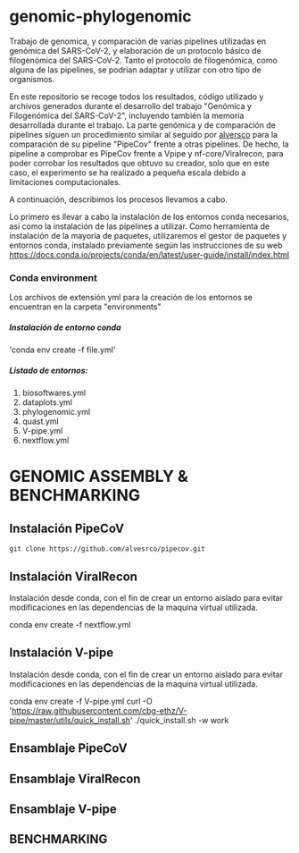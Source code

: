 # genomic-phylogenomic
Trabajo de genomica, y comparación de varias pipelines utilizadas en genómica del SARS-CoV-2, y elaboración de un protocolo básico de filogenómica del SARS-CoV-2. Tanto el protocolo de filogenómica, como alguna de las pipelines, se podrían adaptar y utilizar con otro tipo de organismos.

En este repositorio se recoge todos los resultados, código utilizado y archivos generados durante el desarrollo del trabajo "Genómica y Filogenómica del SARS-CoV-2", incluyendo también la memoria desarrollada durante el trabajo. La parte genómica y de comparación de pipelines siguen un procedimiento similar al seguido por [alversco](https://github.com/alvesrco/pipecov/tree/master) para la comparación de su pipeline "PipeCov" frente a otras pipelines. De hecho, la pipeline a comprobar es PipeCov frente a Vpipe y nf-core/Viralrecon, para poder corrobar los resultados que obtuvo su creador, solo que en este caso, el experimento se ha realizado a pequeña escala debido a limitaciones computacionales. 

A continuación, describimos los procesos llevamos a cabo.

Lo primero es llevar a cabo la instalación de los entornos conda necesarios, así como la instalación de las pipelines a utilizar. Como herramienta de instalación de la mayoría de paquetes, utilizaremos el gestor de paquetes y entornos conda, instalado previamente según las instrucciones de su web <https://docs.conda.io/projects/conda/en/latest/user-guide/install/index.html> 

### Conda environment
Los archivos de extensión yml para la creación de los entornos se encuentran en la carpeta "environments"

##### Instalación de entorno conda
'conda env create -f file.yml'

##### Listado de entornos:
1. biosoftwares.yml
2. dataplots.yml
3. phylogenomic.yml
4. quast.yml
5. V-pipe.yml
6. nextflow.yml

# **GENOMIC ASSEMBLY & BENCHMARKING**


## Instalación PipeCoV

`git clone https://github.com/alvesrco/pipecov.git`

## Instalación ViralRecon

Instalación desde conda, con el fin de crear un entorno aislado para evitar modificaciones en las dependencias de la maquina virtual utilizada.

conda env create -f nextflow.yml

## Instalación V-pipe

Instalación desde conda, con el fin de crear un entorno aislado para evitar modificaciones en las dependencias de la maquina virtual utilizada.

conda env create -f V-pipe.yml
curl -O 'https://raw.githubusercontent.com/cbg-ethz/V-pipe/master/utils/quick_install.sh'
./quick_install.sh -w work

## Ensamblaje PipeCoV



## Ensamblaje ViralRecon

## Ensamblaje V-pipe

## BENCHMARKING
